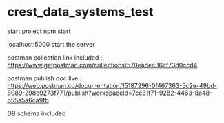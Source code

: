 # crest_data_systems_test



start project 
npm start 

localhost:5000 start the server 



postman collection link included : https://www.getpostman.com/collections/570eadec36cf73d0ccd4



postman publish doc live : https://web.postman.co/documentation/15187296-0f467363-5c2e-49bd-8089-298e9273f771/publish?workspaceId=7cc31f71-9282-4463-8a48-b55a5a6ca9fb

DB schema included



